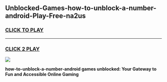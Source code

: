 
## Unblocked-Games-how-to-unblock-a-number-android-Play-Free-na2us
<h3>
<a href="https://premium76.site?title=how-to-unblock-a-number-android&ref=18A1">CLICK TO PLAY</a></h3>
<hr>

<h3>
<a href="https://premium76.site?title=how-to-unblock-a-number-android&ref=18A1">CLICK 2 PLAY</a>
  
</h3>

<a href="https://premium76.site?title=how-to-unblock-a-number-android&ref=18A1"><img src="https://clearcache.store/games.png"></a>


**how-to-unblock-a-number-android games unblocked: Your Gateway to Fun and Accessible Online Gaming**
